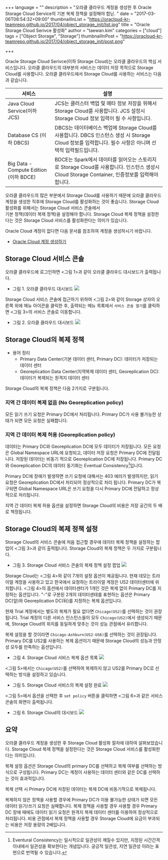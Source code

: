 +++
language = ""
description = "오라클 클라우드 계정을 생성한 후 Oracle Storage Cloud Service의 기본 복제 정책을 설정해야 합닏. "
date = "2017-03-06T08:54:32+09:00"
thumbnailInList = "https://oracloud-kr-teamrepo.github.io/2017/04/object_storage_init/list.jpg"
title = "Oracle Storage Cloud Serivce 활성화"
author = "taewan.kim"
categories = ["cloud"]
tags = ["Object Storage", "Storage"]
thumbnailInPost = "https://oracloud-kr-teamrepo.github.io/2017/04/object_storage_init/post.png"

+++

Oracle Storage Cloud Serivce(이하 Storage Cloud)는 오라클 클라우드의 핵심 서비스입니다.
오라클 클라우드의 대부분의 서비스는 데이터 저장 목적으로 Storage Cloud를 사용합니다.
오라클 클라우드에서 Storage Cloud를 사용하는 서비스는 다음과 같습니다.

| 서비스 | 설명 |
| --- | --- |
| Java Cloud Service(이하 JCS)| JCS는 클러스터 백업 및 메타 정보 저장을 위해서 Storage Cloud를 사용합니다. JCS 설정시 Storage Cloud 정보 입력이 필 수 사항입니다.|
| Database CS (이하 DBCS) | DBCS는 데이터베이스 백업에 Storage Cloud를 사용합니다. DBCS 인스턴스 생성 시 Storage Cloud 정보를 입력합니다. 필수 사항은 아니며 선택적 입력필드입니다.|
| Big Data - Compute Edition (이하 BDCE) | BDCE는 Spark에서 데이터를 읽어오는 스토리지로 Storage Cloud를 사용합니다. 인스턴스 생성시 Cloud Storage Container, 인증정보를 입력해야 합니다.|

오라클 클라우드의 많은 부분에서 Storage Cloud를 사용하기 때문에 오라클 클라우드 계정을 생성한 직후에
Storage Cloud를 활성화하는 것이 좋습니다. Storage Cloud 활성화를 위해서는 Storage Cloud 서비스 콘솔에서  
기본 정책(데이터 복제 정책)을 설정해야 합니다.
Storage Cloud 복제 정책을 설정한다는 것은 Storage Cloud 서비스를 활성화한다는 의미가 있습니다.

Oracle Cloud 계정이 없다면 다음 문서를 참조하여 계정을 생성하시기 바랍니다.

- [Oracle Cloud 계정 생성하기](http://www.oracloud.kr/post/accont/)

## Storage Cloud 서비스 콘솔

오라클 클라우드에 로그인하면 <그림 1>과 같이 오라클 클라우드 대시보드가 출력됩니다.

- 그림 1. 오라클 클라우드 대시보드
![](https://oracloud-kr-teamrepo.github.io/2017/04/object_storage_init/ocdashboard.jpg
)

Storage Cloud 서비스 콘솔에 접근하기 위하여 <그림 2>와 같이 Storage 상자의 오른쪽 위에 메뉴 아이콘을 클릭한 후, 출력되는 메뉴 목록에서 ```서비스 콘솔 열기```를 클릭하면 <그림 3>의 서비스 콘솔로 이동합니다.

- 그림 2. 오라클 클라우드 대시보드
![](https://oracloud-kr-teamrepo.github.io/2017/04/object_storage_init/ocdashboard2.jpg)

## Storage Cloud의 복제 정책

- 용어 정리
  - Primary Data Center(기본 데이터 센터, Primary DC): 데이터가 저장되는 데이터 센터
  - Georeplication Data Center(지역복제 데이터 센터, Georeplication DC): 데이터가 복제되는 원격지 데이터 센터

Storage Cloud의 복제 정책은 다음 2가지로 구분됩니다.

### 지역 간 데이터 복제 없음 (No Georeplication policy)

모든 읽기 쓰기 요청은 Primary DC에서 처리됩니다. Primary DC가 사용 불가능한 상태가 되면 모든 요청은 실패합니다.

### 지역 간 데이터 복제 허용 (Georeplication policy)

데이터는 Primary DC와 Georeplication DC에 모두 데이터가 저장됩니다. 모든 요청은 Global Namespace URL에 요청되고,
데이터 저장 요청은 Primary DC에 전달됩니다. 저장된 데이터는 비동기 적으로 Georeplication DC에 저장됩니다.
Primary DC와 Georeplication DC의 데이터 동기화는 Eventual Consistency[^1]입니다.

Primary DC에 장애가 발생하면 쓰기 요청에 대해서는 403 에러가 발생하지만, 읽기 요청은 Georeplication DC에서 처리되어 정상적으로 처리 됩니다. Primary DC가 복구되면 Global Namespace URL은 쓰기 요청을 다시 Primary DC에 전달하고 정상적으로 처리됩니다.

지역 간 데이터 복제 허용 옵션을 설정하면 Storage Cloud의 비용은 저장 공간의 두 배로 책정됩니다.

[^1]: Eventural Consistency는 일시적으로 일관성이 깨질수 있지만, 지정된 시간간격 이내에서 일관성을 확보한다는 개념입니다. 궁긍적 일관성, 지연 일관성 이라는 표현으로 번역될 수 있습니다.  

## Storage Cloud의 복제 정책 설정

Storage Cloud의 서비스 콘솔에 처음 접근할 경우에 데이터 복제 정책을 설정하는 팝업이 <그림 3>과 같이 출력됩니다.
Storage Cloud의 복제 정책은 두 가지로 구분됩니다.

- 그림 3. Storage Cloud 서비스 콘솔의 복제 정책 설정 팝업
![](https://oracloud-kr-teamrepo.github.io/2017/04/object_storage_init/policy01.jpg)

Storage Cloud는 <그림 4>와 같이 7개의 설정 옵션이 제공됩니다. 현재 데모는 트라이얼 계정을 사용하고 있고
한국에서 요청하는 트라이얼 계정은 US2 데이터센터에 위치합니다. <그림 4>의 옵션에서 데이터센터가 1개인 것은
복제 없이 Primary DC를 지정하는 옵션입니다. "-"로 구분된 2개의 데이터센테를 표현하는 옵션은 Primary DC(앞)와
Georeplication DC(뒤)를 지정하는 복제 옵션입니다.

현재 Trial 계정에서는 별도의 복제가 필요 없다면 ```Chicago(US2)```를 선택하는 것이 권장됩니다.
Trial 계정의 다른 서비스 인스턴스들이 모두 ```Chicago(US2)```에서 생성되기 때문에, Storage Cloud의 위치를
동일하게 맞추는 것이 성능 관점에서 유리합니다.

복제 설정을 할 것이라면 ```Chicago-Ashburn(US2-US6)```를 선택하는 것이 권장됩니다. Primary DC를 US2를 사용하는 복제 옵션이기 때문에
Storage Cloud의 성능과 안정성 모두를 만족하는 옵션입니다.

- 그림 4. Storage Cloud 서비스 복제 옵션 목록
![](https://oracloud-kr-teamrepo.github.io/2017/04/object_storage_init/policy02.jpg)

<그림 5>에서는 ```Chicago(US2)```를 선택하여 복제하지 않고 US2를 Primary DC로 선택하는 방식을 설정하고 있습니다.

- 그림 5. Storage Cloud 서비스의 복제 설정 완료
![](https://oracloud-kr-teamrepo.github.io/2017/04/object_storage_init/policy03.jpg)

<그림 5>에서 옵션을 선택한 후 ```set policy``` 버튼을 클릭하면 <그림 6>과 같은 서비스 콘솔의 화면이 출력됩니다.

- 그림 6. Storage Cloud의 대시보드
![](https://oracloud-kr-teamrepo.github.io/2017/04/object_storage_init/sc_dashboard.jpg)

## 요약

오라클 클라우드 계정을 생성한 후 Storage Cloud 활성화 절차에 대하여 살펴보았습니다.
Storage Cloud 복제 정책을 설정한다는 것은 Storage Cloud 서비스를 활성화한다는 의미입니다.

복제 설정 옵션은 Storage Cloud의 primary DC를 선택하고 복제 여부를 선택하는 방식으로 구성됩니다.
Primary DC는 계정이 사용하는 데이터 센터와 같은 DC를 선택하는 것이 효과적입니다.

복제 선택 시 Primary DC에 저장된 데이터는 복제 DC에 비동기적으로 복제됩니다.

복제하지 않은 정책을 사용할 경우에 Primary DC가 이용 불가능한 상태가 되면 모든 데이터 읽기/쓰기 요청은 실패합니다.
복제 정책을 사용할 경우 사용할 경우 Primary DC 장애 때에도 데이터 읽기 요청은 원격지 복제 데이터 센터를 이용하여 정상적으로 처리됩니다.
비용 관점에서 복제 정책을 사용할 경우 Storage Cloud에 요금이 부과되는 비용은 저장 용량의 2배입니다.
